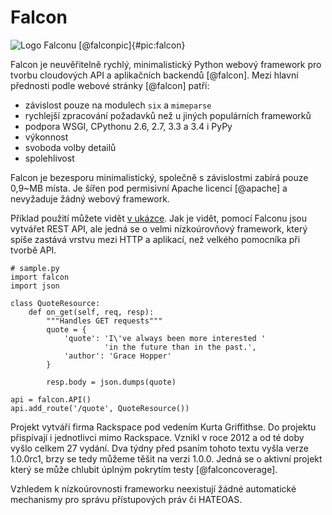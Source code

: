 Falcon
======

![Logo Falconu [@falconpic]{#pic:falcon}](images/falcon)

Falcon je neuvěřitelně rychlý, minimalistický Python webový framework pro tvorbu cloudových API a aplikačních backendů [@falcon].
Mezi hlavní přednosti podle webové stránky [@falcon] patří:

 * závislost pouze na modulech `six` a `mimeparse`
 * rychlejší zpracování požadavků než u jiných populárních frameworků
 * podpora WSGI, CPythonu 2.6, 2.7, 3.3 a 3.4 i PyPy
 * výkonnost
 * svoboda volby detailů
 * spolehlivost

Falcon je bezesporu minimalistický, společně s závislostmi zabírá pouze 0,9~MB místa.
Je šířen pod permisivní Apache licencí [@apache] a nevyžaduje žádný webový framework.

Příklad použití můžete vidět [v ukázce](#code:falcon@).
Jak je vidět, pomocí Falconu jsou vytvářet REST API, ale jedná se o velmi nízkoúrovňový framework,
který spíše zastává vrstvu mezi HTTP a aplikací, než velkého pomocníka při tvorbě API.

```{caption="{#code:falcon}Příklad použití z webu Falconu \autocite{falcon}" .python}
# sample.py
import falcon
import json

class QuoteResource:
    def on_get(self, req, resp):
        """Handles GET requests"""
        quote = {
            'quote': 'I\'ve always been more interested '
                     'in the future than in the past.',
            'author': 'Grace Hopper'
        }

        resp.body = json.dumps(quote)

api = falcon.API()
api.add_route('/quote', QuoteResource())
```

Projekt vytváří firma Rackspace pod vedením Kurta Griffithse.
Do projektu přispívají i jednotlivci mimo Rackspace.
Vznikl v roce 2012 a od té doby vyšlo celkem 27 vydání.
Dva týdny před psaním tohoto textu vyšla verze 1.0.0rc1, brzy se tedy můžeme těšit na verzi 1.0.0.
Jedná se o aktivní projekt který se může chlubit úplným pokrytím testy [@falconcoverage].

Vzhledem k nízkoúrovnosti frameworku neexistují žádné automatické mechanismy pro správu přístupových práv či HATEOAS.
